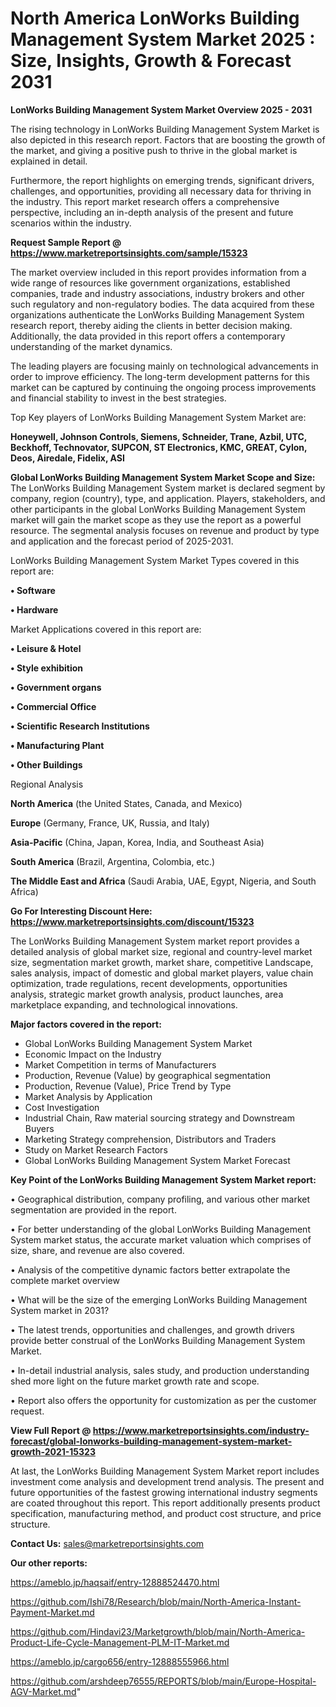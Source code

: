 # North America LonWorks Building Management System Market 2025 : Size, Insights, Growth & Forecast 2031

<Strong> LonWorks Building Management System Market Overview 2025 - 2031</strong>

The rising technology in LonWorks Building Management System Market is also depicted in this research report. Factors that are boosting the growth of the market, and giving a positive push to thrive in the global market is explained in detail.

Furthermore, the report highlights on emerging trends, significant drivers, challenges, and opportunities, providing all necessary data for thriving in the industry. This report market research offers a comprehensive perspective, including an in-depth analysis of the present and future scenarios within the industry.

<strong>Request Sample Report @ <a href=https://www.marketreportsinsights.com/sample/15323>https://www.marketreportsinsights.com/sample/15323</a></strong>

The market overview included in this report provides information from a wide range of resources like government organizations, established companies, trade and industry associations, industry brokers and other such regulatory and non-regulatory bodies. The data acquired from these organizations authenticate the LonWorks Building Management System research report, thereby aiding the clients in better decision making. Additionally, the data provided in this report offers a contemporary understanding of the market dynamics.

The leading players are focusing mainly on technological advancements in order to improve efficiency. The long-term development patterns for this market can be captured by continuing the ongoing process improvements and financial stability to invest in the best strategies.

Top Key players of LonWorks Building Management System Market are:

<strong>Honeywell, Johnson Controls, Siemens, Schneider, Trane, Azbil, UTC, Beckhoff, Technovator, SUPCON, ST Electronics, KMC, GREAT, Cylon, Deos, Airedale, Fidelix, ASI</strong>

<strong><b>Global LonWorks Building Management System Market Scope and Size:</b></strong>
The LonWorks Building Management System market is declared segment by company, region (country), type, and application. Players, stakeholders, and other participants in the global LonWorks Building Management System market will gain the market scope as they use the report as a powerful resource. The segmental analysis focuses on revenue and product by type and application and the forecast period of 2025-2031.

LonWorks Building Management System Market Types covered in this report are:

<strong>• Software

• Hardware</strong>

Market Applications covered in this report are:

<strong>• Leisure & Hotel

• Style exhibition

• Government organs

• Commercial Office

• Scientific Research Institutions

• Manufacturing Plant

• Other Buildings</strong> 

Regional Analysis

<strong>North America</strong> (the United States, Canada, and Mexico)

<strong>Europe</strong> (Germany, France, UK, Russia, and Italy)

<strong>Asia-Pacific</strong> (China, Japan, Korea, India, and Southeast Asia)

<strong>South America</strong> (Brazil, Argentina, Colombia, etc.)

<strong>The Middle East and Africa</strong> (Saudi Arabia, UAE, Egypt, Nigeria, and South Africa)

<strong>Go For Interesting Discount Here: <a href=https://www.marketreportsinsights.com/discount/15323>https://www.marketreportsinsights.com/discount/15323</a></strong>

The LonWorks Building Management System market report provides a detailed analysis of global market size, regional and country-level market size, segmentation market growth, market share, competitive Landscape, sales analysis, impact of domestic and global market players, value chain optimization, trade regulations, recent developments, opportunities analysis, strategic market growth analysis, product launches, area marketplace expanding, and technological innovations.

<strong><b>Major factors covered in the report:</b></strong>
<ul>
  <li>Global LonWorks Building Management System Market </li>
  <li>Economic Impact on the Industry</li>
  <li>Market Competition in terms of Manufacturers</li>
  <li>Production, Revenue (Value) by geographical segmentation</li>
  <li>Production, Revenue (Value), Price Trend by Type</li>
  <li>Market Analysis by Application</li>
  <li>Cost Investigation</li>
  <li>Industrial Chain, Raw material sourcing strategy and Downstream Buyers</li>
  <li>Marketing Strategy comprehension, Distributors and Traders</li>
  <li>Study on Market Research Factors</li>
  <li>Global LonWorks Building Management System Market Forecast</li>
</ul>

<strong><b>Key Point of the LonWorks Building Management System Market report:</b></strong>

• Geographical distribution, company profiling, and various other market segmentation are provided in the report.

• For better understanding of the global LonWorks Building Management System market status, the accurate market valuation which comprises of size, share, and revenue are also covered.

• Analysis of the competitive dynamic factors better extrapolate the complete market overview

• What will be the size of the emerging LonWorks Building Management System market in 2031?

• The latest trends, opportunities and challenges, and growth drivers provide better construal of the LonWorks Building Management System Market.

• In-detail industrial analysis, sales study, and production understanding shed more light on the future market growth rate and scope.

• Report also offers the opportunity for customization as per the customer request.

<strong><b>View Full Report @ <a href=https://www.marketreportsinsights.com/industry-forecast/global-lonworks-building-management-system-market-growth-2021-15323>https://www.marketreportsinsights.com/industry-forecast/global-lonworks-building-management-system-market-growth-2021-15323</a></b></strong>


At last, the LonWorks Building Management System Market report includes investment come analysis and development trend analysis. The present and future opportunities of the fastest growing international industry segments are coated throughout this report. This report additionally presents product specification, manufacturing method, and product cost structure, and price structure.

<strong>Contact Us:</strong>
sales@marketreportsinsights.com

<strong>Our other reports:</strong>

<a href=https://ameblo.jp/haqsaif/entry-12888524470.html>https://ameblo.jp/haqsaif/entry-12888524470.html</a>

<a href=https://github.com/Ishi78/Research/blob/main/North-America-Instant-Payment-Market.md>https://github.com/Ishi78/Research/blob/main/North-America-Instant-Payment-Market.md</a>

<a href=https://github.com/Hindavi23/Marketgrowth/blob/main/North-America-Product-Life-Cycle-Management-PLM-IT-Market.md>https://github.com/Hindavi23/Marketgrowth/blob/main/North-America-Product-Life-Cycle-Management-PLM-IT-Market.md</a>

<a href=https://ameblo.jp/cargo656/entry-12888555966.html>https://ameblo.jp/cargo656/entry-12888555966.html</a>

<a href=https://github.com/arshdeep76555/REPORTS/blob/main/Europe-Hospital-AGV-Market.md>https://github.com/arshdeep76555/REPORTS/blob/main/Europe-Hospital-AGV-Market.md</a>"
